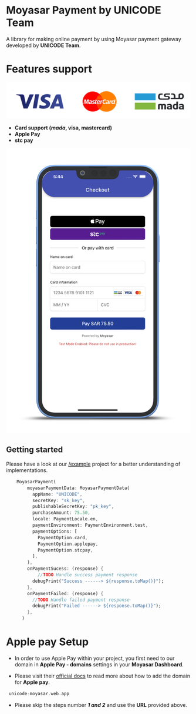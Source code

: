# Moyasar Payment by **UNICODE Team**

A library for making online payment by using Moyasar payment gateway developed by **UNICODE Team**.

# **Features support**

![Payment](assets/images/cards.png)

- **Card support (_mada_, visa, mastercard)**
- **Apple Pay**
- **stc pay**

![Logo](assets/screenshots/sc.png)

## Getting started

Please have a look at our [/example](https://pub.dev/packages/unicode_moyasar/example) project for a better understanding of implementations.

```dart
    MoyasarPayment(
        moyasarPaymentData: MoyasarPaymentData(
          appName: "UNICODE",
          secretKey: "sk_key",
          publishableSecretKey: "pk_key",
          purchaseAmount: 75.50,
          locale: PaymentLocale.en,
          paymentEnvironment: PaymentEnvironment.test,
          paymentOptions: [
            PaymentOption.card,
            PaymentOption.applepay,
            PaymentOption.stcpay,
          ],
        ),
        onPaymentSucess: (response) {
            //TODO Handle success payment response
          debugPrint("Success ------> ${response.toMap()}");
        },
        onPaymentFailed: (response) {
          //TODO Handle failed payment response
          debugPrint("Failed ------> ${response.toMap()}");
        },
      )
```

# Apple pay Setup

- In order to use Apple Pay within your project, you first need to our domain in **Apple Pay - domains** settings in your **Moyasar Dashboard**.

- Please visit their [official docs](https://moyasar.com/docs/dashboard/apple-pay/web-registration/) to read more about how to add the domain for **Apple pay**.

```dart
 unicode-moyasar.web.app
```

- Please skip the steps number **_1 and 2_** and use the **URL** provided above.
